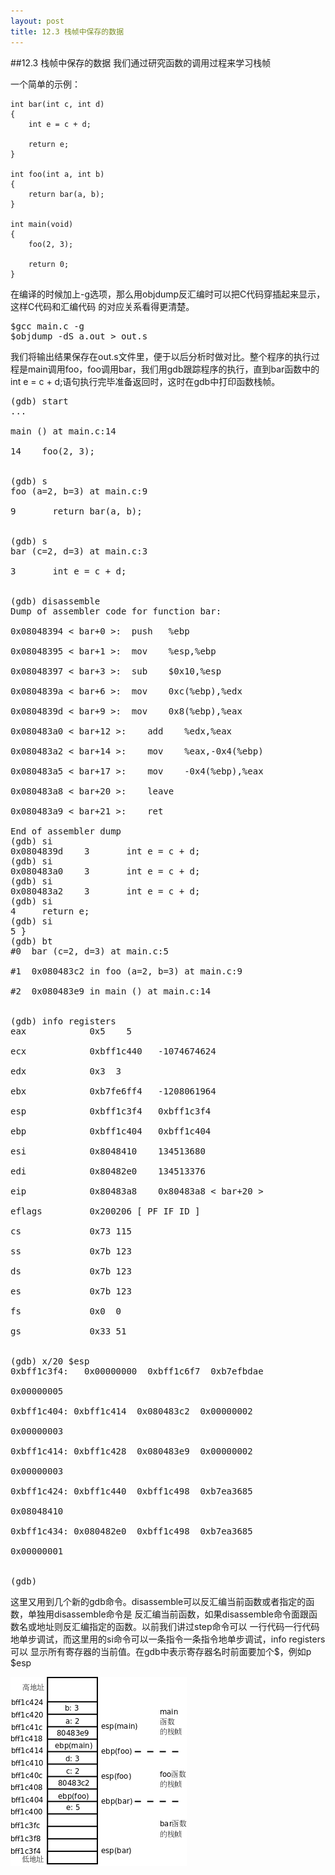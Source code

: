 ```yaml
---
layout: post
title: 12.3 栈帧中保存的数据 
---
```

##12.3 栈帧中保存的数据
我们通过研究函数的调用过程来学习栈帧

一个简单的示例：

	int bar(int c, int d)
	{
		int e = c + d;

		return e;
	}

	int foo(int a, int b)
	{
		return bar(a, b);
	}

	int main(void)
	{
		foo(2, 3);

		return 0;
	}

在编译的时候加上-g选项，那么用objdump反汇编时可以把C代码穿插起来显示，这样C代码和汇编代码
的对应关系看得更清楚。

<pre class='terminal bootcamp'>
<span class='codeline'>$gcc main.c -g</span>
<span class='codeline'>$objdump -dS a.out > out.s</span>
</pre>

我们将输出结果保存在out.s文件里，便于以后分析时做对比。整个程序的执行过程是main调用foo，foo调用bar，我们用gdb跟踪程序的执行，直到bar函数中的int e = c + d;语句执行完毕准备返回时，这时在gdb中打印函数栈帧。

<pre class='terminal bootcamp'>
<span class='codeline'>(gdb) start</span>
<span class='bash-output'>...<br>
main () at main.c:14<br>
14 &nbsp&nbsp foo(2, 3);<br>
</span>
<span class='codeline'>(gdb) s</span>
<span class='bash-output'>foo (a=2, b=3) at main.c:9<br>
9       return bar(a, b);<br>
</span>
<span class='codeline'>(gdb) s</span>
<span class='bash-output'>bar (c=2, d=3) at main.c:3 <br>
3       int e = c + d; <br>
</span>
<span class='codeline'>(gdb) disassemble</span>
<span class='bash-output'>Dump of assembler code for function bar: <br>
0x08048394 &lt bar+0 &gt:&nbsp push   %ebp <br>
0x08048395 &lt bar+1 &gt:&nbsp mov    %esp,%ebp <br>
0x08048397 &lt bar+3 &gt:&nbsp sub    $0x10,%esp <br>
0x0804839a &lt bar+6 &gt:&nbsp mov    0xc(%ebp),%edx <br>
0x0804839d &lt bar+9 &gt:&nbsp mov    0x8(%ebp),%eax <br>
0x080483a0 &lt bar+12 &gt:    add    %edx,%eax <br>
0x080483a2 &lt bar+14 &gt:    mov    %eax,-0x4(%ebp) <br>
0x080483a5 &lt bar+17 &gt:    mov    -0x4(%ebp),%eax <br>
0x080483a8 &lt bar+20 &gt:    leave  <br>
0x080483a9 &lt bar+21 &gt:    ret    <br>
End of assembler dump</span>
<span class='codeline'>(gdb) si</span>
<span class='bash-output'>0x0804839d    3       int e = c + d;</span>
<span class='codeline'>(gdb) si</span>
<span class='bash-output'>0x080483a0    3       int e = c + d;</span>
<span class='codeline'>(gdb) si</span>
<span class='bash-output'>0x080483a2    3       int e = c + d;</span>
<span class='codeline'>(gdb) si</span>
<span class='bash-output'>4     return e;</span>
<span class='codeline'>(gdb) si</span>
<span class='bash-output'>5 }</span>
<span class='codeline'>(gdb) bt</span>
<span class='bash-output'>#0  bar (c=2, d=3) at main.c:5 <br>
#1  0x080483c2 in foo (a=2, b=3) at main.c:9 <br>
#2  0x080483e9 in main () at main.c:14 <br>
</span>
<span class='codeline'>(gdb) info registers</span>
<span class='bash-output'>eax            0x5    5 <br>
ecx            0xbff1c440   -1074674624 <br>
edx            0x3  3 <br>
ebx            0xb7fe6ff4   -1208061964 <br>
esp            0xbff1c3f4   0xbff1c3f4 <br>
ebp            0xbff1c404   0xbff1c404 <br>
esi            0x8048410    134513680 <br>
edi            0x80482e0    134513376 <br>
eip            0x80483a8    0x80483a8 &lt bar+20 &gt <br>
eflags         0x200206 [ PF IF ID ] <br>
cs             0x73 115 <br>
ss             0x7b 123 <br>
ds             0x7b 123 <br>
es             0x7b 123 <br>
fs             0x0  0 <br>
gs             0x33 51 <br>
</span>
<span class='codeline'>(gdb) x/20 $esp</span>
<span class='bash-output'>0xbff1c3f4:   0x00000000  0xbff1c6f7  0xb7efbdae <br>
0x00000005 <br>
0xbff1c404: 0xbff1c414  0x080483c2  0x00000002 <br>
0x00000003 <br>
0xbff1c414: 0xbff1c428  0x080483e9  0x00000002  <br>
0x00000003 <br>
0xbff1c424: 0xbff1c440  0xbff1c498  0xb7ea3685  <br>
0x08048410 <br>
0xbff1c434: 0x080482e0  0xbff1c498  0xb7ea3685  <br>
0x00000001 <br>
</span>
<span class='codeline'>(gdb) </span>
</pre>

这里又用到几个新的gdb命令。disassemble可以反汇编当前函数或者指定的函数，单独用disassemble命令是
反汇编当前函数，如果disassemble命令面跟函数名或地址则反汇编指定的函数。以前我们讲过step命令可以
一行代码一行代码地单步调试，而这里用的si命令可以一条指令一条指令地单步调试，info registers可以
显示所有寄存器的当前值。在gdb中表示寄存器名时前面要加个$，例如p \$esp

<img src="../../book/html-chunk/images/asmc.stackframe.png"> <br>
